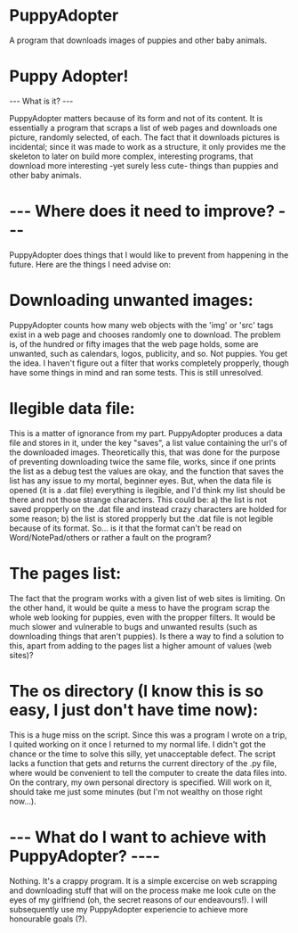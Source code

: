 # PuppyAdopter
A program that downloads images of puppies and other baby animals.


# Puppy Adopter!

--- What is it? ---

PuppyAdopter matters because of its form and not of its content. It is essentially a program that scraps a list of web pages and downloads one picture, randomly selected, of each. The fact that it downloads pictures is incidental; since it was made to work as a structure, it only provides me the skeleton to later on build more complex, interesting programs, that download more interesting -yet surely less cute- things than puppies and other baby animals.

# --- Where does it need to improve? --- 

PuppyAdopter does things that I would like to prevent from happening in the future. Here are the things I need advise on:

# Downloading unwanted images:

PuppyAdopter counts how many web objects with the 'img' or 'src' tags exist in a web page and chooses randomly one to download. The problem is, of the hundred or fifty images that the web page holds, some are unwanted, such as calendars, logos, publicity, and so. Not puppies. You get the idea. I haven't figure out a filter that works completely propperly, though have some things in mind and ran some tests. This is still unresolved.

# Ilegible data file:

This is a matter of ignorance from my part. PuppyAdopter produces a data file and stores in it, under the key "saves", a list value containing the url's of the downloaded images. Theoretically this, that was done for the purpose of preventing downloading twice the same file, works, since if one prints the list as a debug test the values are okay, and the function that saves the list has any issue to my mortal, beginner eyes. But, when the data file is opened (it is a .dat file) everything is ilegible, and I'd think my list should be there and not those strange characters. This could be: a) the list is not saved propperly on the .dat file and instead crazy characters are holded for some reason; b) the list is stored propperly but the .dat file is not legible because of its format. So... is it that the format can't be read on Word/NotePad/others or rather a fault on the program?

# The pages list:

The fact that the program works with a given list of web sites is limiting. On the other hand, it would be quite a mess to have the program scrap the whole web looking for puppies, even
with the propper filters. It would be much slower and vulnerable to bugs and unwanted results (such as downloading things that aren't puppies). Is there a way to find a solution
to this, apart from adding to the pages list a higher amount of values (web sites)?

# The os directory (I know this is so easy, I just don't have time now):

This is a huge miss on the script. Since this was a program I wrote on a trip, I quited working on it once I returned to my normal life. I didn't got the chance or the time to solve this silly, yet unacceptable defect. The script lacks a function that gets and returns the current directory of the .py file, where would be convenient to tell the computer to create the data files into. On the contrary, my own personal directory is specified. Will work on it, should take me just some minutes (but I'm not wealthy on those right now...).

# --- What do I want to achieve with PuppyAdopter? ----

Nothing. It's a crappy program. It is a simple excercise on web scrapping and downloading stuff that will on the process make me look cute on the eyes of my girlfriend (oh, the secret reasons of our endeavours!). I will subsequently use my PuppyAdopter experiencie to achieve more honourable goals (?).
